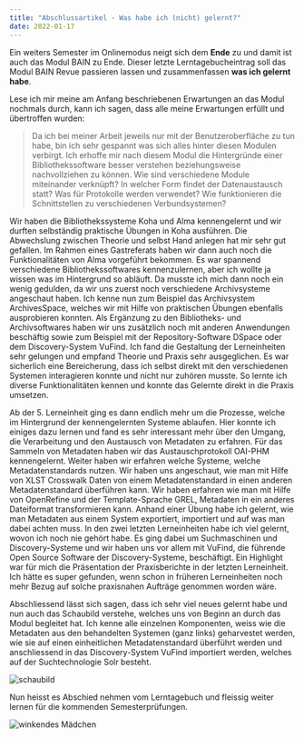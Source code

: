 ```yaml
---
title: "Abschlussartikel - Was habe ich (nicht) gelernt?"
date: 2022-01-17
---
```


Ein weiters Semester im Onlinemodus neigt sich dem **Ende** zu und damit ist auch das Modul BAIN zu Ende. Dieser letzte Lerntagebucheintrag soll das Modul BAIN Revue passieren lassen und zusammenfassen **was ich gelernt habe**.

Lese ich mir meine am Anfang beschriebenen Erwartungen an das Modul nochmals durch, kann ich sagen, dass alle meine Erwartungen erfüllt und übertroffen wurden:

> Da ich bei meiner Arbeit jeweils nur mit der Benutzeroberfläche zu tun habe, bin ich sehr gespannt was sich alles hinter diesen Modulen verbirgt. Ich erhoffe mir nach diesem Modul die Hintergründe einer Bibliothekssoftware besser verstehen beziehungsweise nachvollziehen zu können. Wie sind verschiedene Module miteinander verknüpft? In welcher Form findet der Datenaustausch statt? Was für Protokolle werden verwendet? Wie funktionieren die Schnittstellen zu verschiedenen Verbundsystemen?

Wir haben die Bibliothekssysteme Koha und Alma kennengelernt und wir durften selbständig praktische Übungen in Koha ausführen. Die Abwechslung zwischen Theorie und selbst Hand anlegen hat mir sehr gut gefallen. Im Rahmen eines Gastreferats haben wir dann auch noch die Funktionalitäten von Alma vorgeführt bekommen. Es war spannend verschiedene Bibliothekssoftwares kennenzulernen, aber ich wollte ja wissen was im Hintergrund so abläuft. Da musste ich mich dann noch ein wenig gedulden, da wir uns zuerst noch verschiedene Archivsysteme angeschaut haben. Ich kenne nun zum Beispiel das Archivsystem ArchivesSpace, welches wir mit Hilfe von praktischen Übungen ebenfalls ausprobieren konnten. Als Ergänzung zu den Bibliotheks- und Archivsoftwares haben wir uns zusätzlich noch mit anderen Anwendungen beschäftig sowie zum Beispiel mit der Repository-Software DSpace oder dem Discovery-System VuFind. Ich fand die Gestaltung der Lerneinheiten sehr gelungen und empfand Theorie und Praxis sehr ausgeglichen. Es war sicherlich eine Bereicherung, dass ich selbst direkt mit den verschiedenen Systemen interagieren konnte und nicht nur zuhören musste. So lernte ich diverse Funktionalitäten kennen und konnte das Gelernte direkt in die Praxis umsetzen. 

Ab der 5. Lerneinheit ging es dann endlich mehr um die Prozesse, welche im Hintergrund der kennengelernten Systeme ablaufen. Hier konnte ich einiges dazu lernen und fand es sehr interessant mehr über den Umgang, die Verarbeitung und den Austausch von Metadaten zu erfahren. Für das Sammeln von Metadaten haben wir das Austauschprotokoll OAI-PHM kennengelernt. Weiter haben wir erfahren welche Systeme, welche Metadatenstandards nutzen. Wir haben uns angeschaut, wie man mit Hilfe von XLST Crosswalk Daten von einem Metadatenstandard in einen anderen Metadatenstandard überführen kann. Wir haben erfahren wie man mit Hilfe von OpenRefine und der Template-Sprache GREL, Metadaten in ein anderes Dateiformat transformieren kann. Anhand einer Übung habe ich gelernt, wie man Metadaten aus einem System exportiert, importiert und auf was man dabei achten muss. In den zwei letzten Lerneinheiten habe ich viel gelernt, wovon ich noch nie gehört habe. Es ging dabei um Suchmaschinen und Discovery-Systeme und wir haben uns vor allem mit VuFind, die führende Open Source Software der Discovery-Systeme, beschäftigt. Ein Highlight war für mich die Präsentation der Praxisberichte in der letzten Lerneinheit. Ich hätte es super gefunden, wenn schon in früheren Lerneinheiten noch mehr Bezug auf solche praxisnahen Aufträge genommen worden wäre. 

Abschliessend lässt sich sagen, dass ich sehr viel neues gelernt habe und nun auch das Schaubild verstehe, welches uns von Beginn an durch das Modul begleitet hat. Ich kenne alle einzelnen Komponenten, weiss wie die Metadaten aus den behandelten Systemen (ganz links) geharvestet werden, wie sie auf einen einheitlichen Metadatenstandard überführt werden und anschliessend in das Discovery-System VuFind importiert werden, welches auf der Suchtechnologie Solr besteht. 

![schaubild](https://user-images.githubusercontent.com/79304830/149809235-5726447a-46f7-4dc8-97eb-375c6eb58fe4.png)
 
Nun heisst es Abschied nehmen vom Lerntagebuch und fleissig weiter lernen für die kommenden Semesterprüfungen. 

![winkendes Mädchen](https://giphy.com/gifs/baby-bye-slide-m9eG1qVjvN56H0MXt8.gif)




